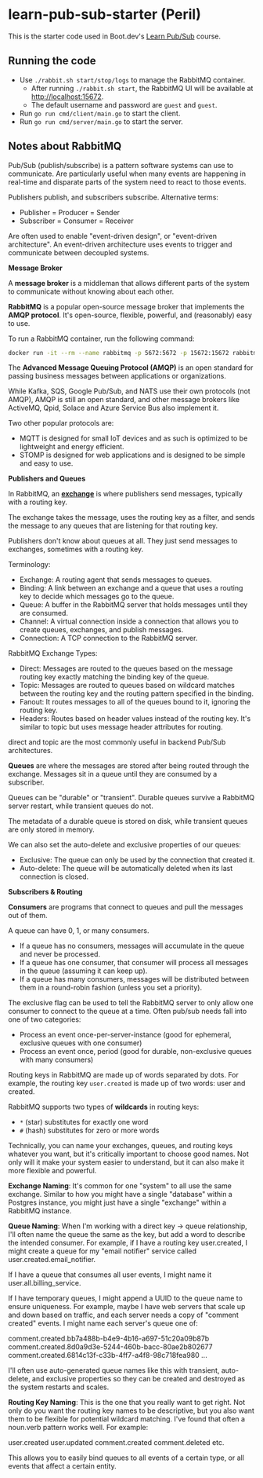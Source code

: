# learn-pub-sub-starter (Peril)

This is the starter code used in Boot.dev's [Learn Pub/Sub](https://learn.boot.dev/learn-pub-sub) course.

## Running the code

- Use `./rabbit.sh start/stop/logs` to manage the RabbitMQ container.
    - After running `./rabbit.sh start`, the RabbitMQ UI will be available at [http://localhost:15672](http://localhost:15672).
    - The default username and password are `guest` and `guest`.
- Run `go run cmd/client/main.go` to start the client.
- Run `go run cmd/server/main.go` to start the server.

## Notes about RabbitMQ

Pub/Sub (publish/subscribe) is a pattern software systems can use to communicate. Are particularly useful when many events are happening in real-time and disparate parts of the system need to react to those events.

Publishers publish, and subscribers subscribe. Alternative terms:

- Publisher = Producer = Sender
- Subscriber = Consumer = Receiver

Are often used to enable "event-driven design", or "event-driven architecture". An event-driven architecture uses events to trigger and communicate between decoupled systems.

**Message Broker**

A **message broker** is a middleman that allows different parts of the system to communicate without knowing about each other.

**RabbitMQ** is a popular open-source message broker that implements the **AMQP protocol**. It's open-source, flexible, powerful, and (reasonably) easy to use.

To run a RabbitMQ container, run the following command:

```bash
docker run -it --rm --name rabbitmq -p 5672:5672 -p 15672:15672 rabbitmq:3.13-management
```

The **Advanced Message Queuing Protocol (AMQP)** is an open standard for passing business messages between applications or organizations.

While Kafka, SQS, Google Pub/Sub, and NATS use their own protocols (not AMQP), AMQP is still an open standard, and other message brokers like ActiveMQ, Qpid, Solace and Azure Service Bus also implement it.

Two other popular protocols are:

- MQTT is designed for small IoT devices and as such is optimized to be lightweight and energy efficient.
- STOMP is designed for web applications and is designed to be simple and easy to use.

**Publishers and Queues**

In RabbitMQ, an [**exchange**](https://www.rabbitmq.com/tutorials/amqp-concepts#exchanges) is where publishers send messages, typically with a routing key.

The exchange takes the message, uses the routing key as a filter, and sends the message to any queues that are listening for that routing key.

Publishers don't know about queues at all. They just send messages to exchanges, sometimes with a routing key.

Terminology:

- Exchange: A routing agent that sends messages to queues.
- Binding: A link between an exchange and a queue that uses a routing key to decide which messages go to the queue.
- Queue: A buffer in the RabbitMQ server that holds messages until they are consumed.
- Channel: A virtual connection inside a connection that allows you to create queues, exchanges, and publish messages.
- Connection: A TCP connection to the RabbitMQ server.

RabbitMQ Exchange Types:

- Direct: Messages are routed to the queues based on the message routing key exactly matching the binding key of the queue.
- Topic: Messages are routed to queues based on wildcard matches between the routing key and the routing pattern specified in the binding.
- Fanout: It routes messages to all of the queues bound to it, ignoring the routing key.
- Headers: Routes based on header values instead of the routing key. It's similar to topic but uses message header attributes for routing.

direct and topic are the most commonly useful in backend Pub/Sub architectures.

**Queues** are where the messages are stored after being routed through the exchange. Messages sit in a queue until they are consumed by a subscriber.

Queues can be "durable" or "transient". Durable queues survive a RabbitMQ server restart, while transient queues do not.

The metadata of a durable queue is stored on disk, while transient queues are only stored in memory.

We can also set the auto-delete and exclusive properties of our queues:

- Exclusive: The queue can only be used by the connection that created it.
- Auto-delete: The queue will be automatically deleted when its last connection is closed.

**Subscribers & Routing**

**Consumers** are programs that connect to queues and pull the messages out of them.

A queue can have 0, 1, or many consumers.

- If a queue has no consumers, messages will accumulate in the queue and never be processed.
- If a queue has one consumer, that consumer will process all messages in the queue (assuming it can keep up).
- If a queue has many consumers, messages will be distributed between them in a round-robin fashion (unless you set a priority).

The exclusive flag can be used to tell the RabbitMQ server to only allow one consumer to connect to the queue at a time. Often pub/sub needs fall into one of two categories:

- Process an event once-per-server-instance (good for ephemeral, exclusive queues with one consumer)
- Process an event once, period (good for durable, non-exclusive queues with many consumers)

Routing keys in RabbitMQ are made up of words separated by dots. For example, the routing key `user.created` is made up of two words: user and created.

RabbitMQ supports two types of **wildcards** in routing keys:

- `*` (star) substitutes for exactly one word
- `#` (hash) substitutes for zero or more words

Technically, you can name your exchanges, queues, and routing keys whatever you want, but it's critically important to choose good names. Not only will it make your system easier to understand, but it can also make it more flexible and powerful.

**Exchange Naming**: It's common for one "system" to all use the same exchange. Similar to how you might have a single "database" within a Postgres instance, you might just have a single "exchange" within a RabbitMQ instance.

**Queue Naming**: When I'm working with a direct key -> queue relationship, I'll often name the queue the same as the key, but add a word to describe the intended consumer. For example, if I have a routing key user.created, I might create a queue for my "email notifier" service called user.created.email_notifier.

If I have a queue that consumes all user events, I might name it user.all.billing_service.

If I have temporary queues, I might append a UUID to the queue name to ensure uniqueness. For example, maybe I have web servers that scale up and down based on traffic, and each server needs a copy of "comment created" events. I might name each server's queue one of:

comment.created.bb7a488b-b4e9-4b16-a697-51c20a09b87b
comment.created.8d0a9d3e-5244-460b-bacc-80ae2b802677
comment.created.6814c13f-c33b-4ff7-a4f8-98c718fea980
...

I'll often use auto-generated queue names like this with transient, auto-delete, and exclusive properties so they can be created and destroyed as the system restarts and scales.

**Routing Key Naming**: This is the one that you really want to get right. Not only do you want the routing key names to be descriptive, but you also want them to be flexible for potential wildcard matching. I've found that often a noun.verb pattern works well. For example:

user.created
user.updated
comment.created
comment.deleted
etc.

This allows you to easily bind queues to all events of a certain type, or all events that affect a certain entity.